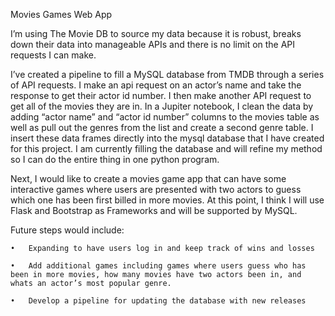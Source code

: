 Movies Games Web App

I’m using The Movie DB to source my data because it is robust, breaks down their data into manageable APIs and there is no limit on the API requests I can make. 

I’ve created a pipeline to fill a MySQL database from TMDB through a series of API requests. I make an api request on an actor’s name and take the response to get their actor id number. I then make another API request to get all of the movies they are in. In a Jupiter notebook, I clean the data by adding “actor name” and “actor id number” columns to the movies table as well as pull out the genres from the list and create a second genre table. I insert these data frames directly into the mysql database that I have created for this project. I am currently filling the database and will refine my method so I can do the entire thing in one python program. 

Next, I would like to create a movies game app that can have some interactive games where users are presented with two actors to guess which one has been first billed in more movies. At this point, I think I will use Flask and Bootstrap as Frameworks and will be supported by MySQL.

Future steps would include:
	
	•	Expanding to have users log in and keep track of wins and losses
	
	•	Add additional games including games where users guess who has been in more movies, how many movies have two actors been in, and whats an actor’s most popular genre. 
	
	•	Develop a pipeline for updating the database with new releases
